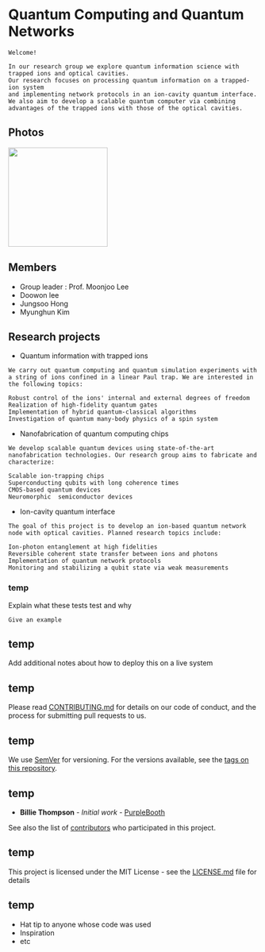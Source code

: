 # Quantum Computing and Quantum Networks


```
Welcome!

In our research group we explore quantum information science with trapped ions and optical cavities. 
Our research focuses on processing quantum information on a trapped-ion system 
and implementing network protocols in an ion-cavity quantum interface. 
We also aim to develop a scalable quantum computer via combining advantages of the trapped ions with those of the optical cavities.
```

Photos
------------

<div>
<img width="200" src="https://user-images.githubusercontent.com/69956236/91005622-4df62c00-e612-11ea-8b45-03eed181c437.png">
</div>  

Members
-------------
* Group leader : Prof. Moonjoo Lee
* Doowon lee
* Jungsoo Hong
* Myunghun Kim


## Research projects

* Quantum information with trapped ions
```
We carry out quantum computing and quantum simulation experiments with a string of ions confined in a linear Paul trap. We are interested in the following topics:

Robust control of the ions' internal and external degrees of freedom
Realization of high-fidelity quantum gates
Implementation of hybrid quantum-classical algorithms
Investigation of quantum many-body physics of a spin system

```
* Nanofabrication of quantum computing chips
```
We develop scalable quantum devices using state-of-the-art nanofabrication technologies. Our research group aims to fabricate and characterize:

Scalable ion-trapping chips
Superconducting qubits with long coherence times
CMOS-based quantum devices
Neuromorphic  semiconductor devices
```

* Ion-cavity quantum interface
```
The goal of this project is to develop an ion-based quantum network node with optical cavities. Planned research topics include:

Ion-photon entanglement at high fidelities
Reversible coherent state transfer between ions and photons
Implementation of quantum network protocols
Monitoring and stabilizing a qubit state via weak measurements
```

### temp

Explain what these tests test and why

```
Give an example
```

## temp

Add additional notes about how to deploy this on a live system

## temp

Please read [CONTRIBUTING.md](https://gist.github.com/PurpleBooth/b24679402957c63ec426) for details on our code of conduct, and the process for submitting pull requests to us.

## temp

We use [SemVer](http://semver.org/) for versioning. For the versions available, see the [tags on this repository](https://github.com/your/project/tags). 

## temp

* **Billie Thompson** - *Initial work* - [PurpleBooth](https://github.com/PurpleBooth)

See also the list of [contributors](https://github.com/your/project/contributors) who participated in this project.

## temp

This project is licensed under the MIT License - see the [LICENSE.md](LICENSE.md) file for details

## temp

* Hat tip to anyone whose code was used
* Inspiration
* etc

